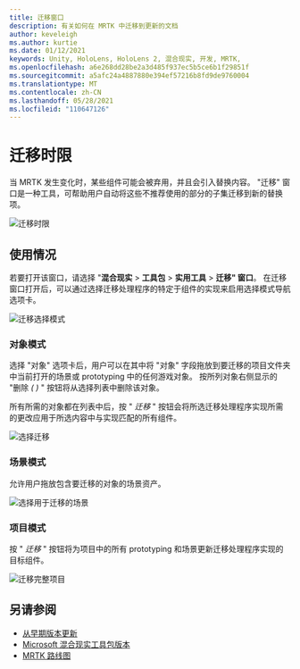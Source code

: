 ```yaml
---
title: 迁移窗口
description: 有关如何在 MRTK 中迁移到更新的文档
author: keveleigh
ms.author: kurtie
ms.date: 01/12/2021
keywords: Unity, HoloLens, HoloLens 2, 混合现实, 开发, MRTK,
ms.openlocfilehash: a6e268dd28be2a3d485f937ec5b5ce6b1f29851f
ms.sourcegitcommit: a5afc24a4887880e394ef57216b8fd9de9760004
ms.translationtype: MT
ms.contentlocale: zh-CN
ms.lasthandoff: 05/28/2021
ms.locfileid: "110647126"
---
```

# <a name="migration-window"></a>迁移时限

当 MRTK 发生变化时，某些组件可能会被弃用，并且会引入替换内容。
"迁移" 窗口是一种工具，可帮助用户自动将这些不推荐使用的部分的子集迁移到新的替换项。

![迁移时限](../images/migration-window/MRTK_Migration_Window.png)

## <a name="usage"></a>使用情况

若要打开该窗口，请选择 "**混合现实**  >  **工具包**  >  **实用工具**  >  **迁移" 窗口**。 在迁移窗口打开后，可以通过选择迁移处理程序的特定于组件的实现来启用选择模式导航选项卡。  

![迁移选择模式](../images/migration-window/MRTK_Migration_Modes.png)

### <a name="object-mode"></a>对象模式

选择 "对象" 选项卡后，用户可以在其中将 "对象" 字段拖放到要迁移的项目文件夹中当前打开的场景或 prototyping 中的任何游戏对象。
按所列对象右侧显示的 "删除 *( )* " 按钮将从选择列表中删除该对象。

所有所需的对象都在列表中后，按 " *迁移* " 按钮会将所选迁移处理程序实现所需的更改应用于所选内容中与实现匹配的所有组件。

![选择迁移](../images/migration-window/MRTK_Object_Migration.png)

### <a name="scene-mode"></a>场景模式

允许用户拖放包含要迁移的对象的场景资产。

![选择用于迁移的场景](../images/migration-window/MRTK_Scene_Selection.png)

### <a name="project-mode"></a>项目模式

按 " *迁移* " 按钮将为项目中的所有 prototyping 和场景更新迁移处理程序实现的目标组件。

![迁移完整项目](../images/migration-window/MRTK_Project_Migration.png)

## <a name="see-also"></a>另请参阅

- [从早期版本更新](../../updates-deployment/updating.md)
- [Microsoft 混合现实工具包版本](../../release-notes/mrtk-26-release-notes.md)
- [MRTK 路线图](../../roadmap.md)
